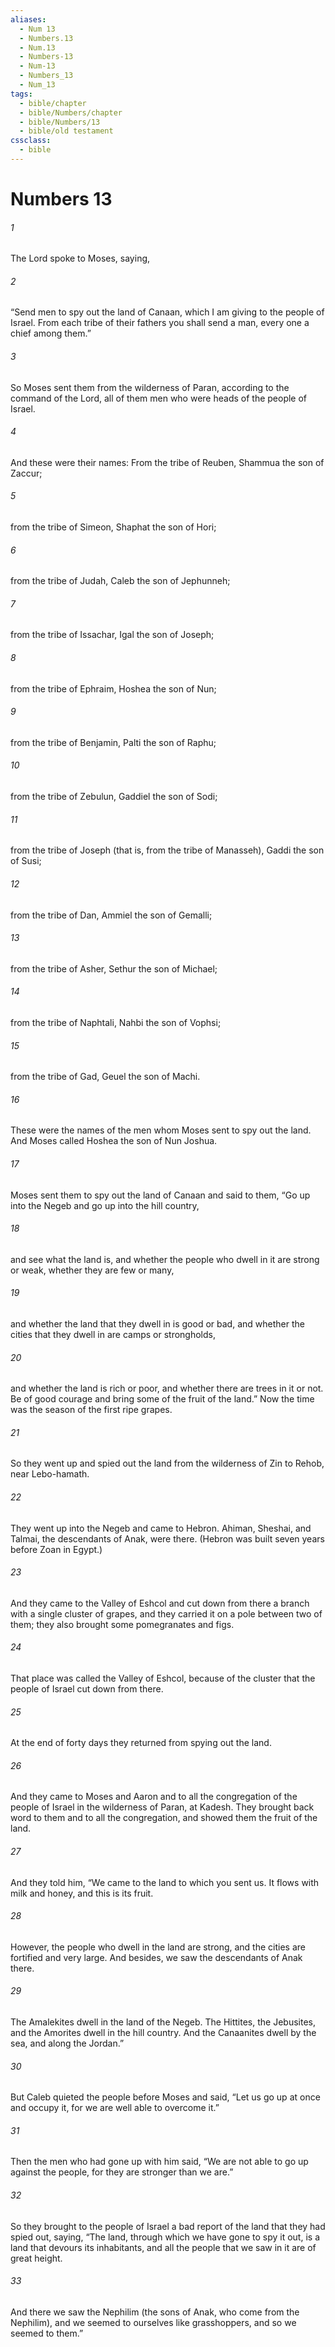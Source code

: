 ```yaml
---
aliases:
  - Num 13
  - Numbers.13
  - Num.13
  - Numbers-13
  - Num-13
  - Numbers_13
  - Num_13
tags:
  - bible/chapter
  - bible/Numbers/chapter
  - bible/Numbers/13
  - bible/old testament
cssclass:
  - bible
---
```


# Numbers 13

###### 1
The Lord spoke to Moses, saying,
###### 2
“Send men to spy out the land of Canaan, which I am giving to the people of Israel. From each tribe of their fathers you shall send a man, every one a chief among them.”
###### 3
So Moses sent them from the wilderness of Paran, according to the command of the Lord, all of them men who were heads of the people of Israel.
###### 4
And these were their names: From the tribe of Reuben, Shammua the son of Zaccur;
###### 5
from the tribe of Simeon, Shaphat the son of Hori;
###### 6
from the tribe of Judah, Caleb the son of Jephunneh;
###### 7
from the tribe of Issachar, Igal the son of Joseph;
###### 8
from the tribe of Ephraim, Hoshea the son of Nun;
###### 9
from the tribe of Benjamin, Palti the son of Raphu;
###### 10
from the tribe of Zebulun, Gaddiel the son of Sodi;
###### 11
from the tribe of Joseph (that is, from the tribe of Manasseh), Gaddi the son of Susi;
###### 12
from the tribe of Dan, Ammiel the son of Gemalli;
###### 13
from the tribe of Asher, Sethur the son of Michael;
###### 14
from the tribe of Naphtali, Nahbi the son of Vophsi;
###### 15
from the tribe of Gad, Geuel the son of Machi.
###### 16
These were the names of the men whom Moses sent to spy out the land. And Moses called Hoshea the son of Nun Joshua.
###### 17
Moses sent them to spy out the land of Canaan and said to them, “Go up into the Negeb and go up into the hill country,
###### 18
and see what the land is, and whether the people who dwell in it are strong or weak, whether they are few or many,
###### 19
and whether the land that they dwell in is good or bad, and whether the cities that they dwell in are camps or strongholds,
###### 20
and whether the land is rich or poor, and whether there are trees in it or not. Be of good courage and bring some of the fruit of the land.” Now the time was the season of the first ripe grapes.
###### 21
So they went up and spied out the land from the wilderness of Zin to Rehob, near Lebo-hamath.
###### 22
They went up into the Negeb and came to Hebron. Ahiman, Sheshai, and Talmai, the descendants of Anak, were there. (Hebron was built seven years before Zoan in Egypt.)
###### 23
And they came to the Valley of Eshcol and cut down from there a branch with a single cluster of grapes, and they carried it on a pole between two of them; they also brought some pomegranates and figs.
###### 24
That place was called the Valley of Eshcol, because of the cluster that the people of Israel cut down from there.
###### 25
At the end of forty days they returned from spying out the land.
###### 26
And they came to Moses and Aaron and to all the congregation of the people of Israel in the wilderness of Paran, at Kadesh. They brought back word to them and to all the congregation, and showed them the fruit of the land.
###### 27
And they told him, “We came to the land to which you sent us. It flows with milk and honey, and this is its fruit.
###### 28
However, the people who dwell in the land are strong, and the cities are fortified and very large. And besides, we saw the descendants of Anak there.
###### 29
The Amalekites dwell in the land of the Negeb. The Hittites, the Jebusites, and the Amorites dwell in the hill country. And the Canaanites dwell by the sea, and along the Jordan.”
###### 30
But Caleb quieted the people before Moses and said, “Let us go up at once and occupy it, for we are well able to overcome it.”
###### 31
Then the men who had gone up with him said, “We are not able to go up against the people, for they are stronger than we are.”
###### 32
So they brought to the people of Israel a bad report of the land that they had spied out, saying, “The land, through which we have gone to spy it out, is a land that devours its inhabitants, and all the people that we saw in it are of great height.
###### 33
And there we saw the Nephilim (the sons of Anak, who come from the Nephilim), and we seemed to ourselves like grasshoppers, and so we seemed to them.”


